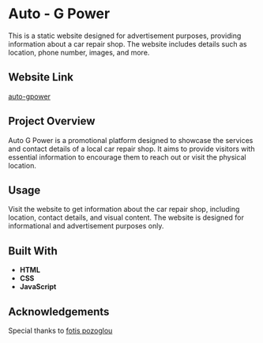 # Auto - G Power 

This is a static website designed for advertisement purposes, providing information about a car repair shop.
The website includes details such as location, phone number, images, and more.

## Website Link 

[auto-gpower](https://gkrimpask.github.io/auto-gpower/) 

## Project Overview

Auto G Power is a promotional platform designed to showcase the services and contact details of a local car repair shop.
It aims to provide visitors with essential information to encourage them to reach out or visit the physical location.

## Usage

Visit the website to get information about the car repair shop, including location, contact details, and visual content.
The website is designed for informational and advertisement purposes only. 

## Built With 

- **HTML**
- **CSS**
- **JavaScript**

## Acknowledgements

Special thanks to [fotis pozoglou](https://github.com/fotispozoglou)

